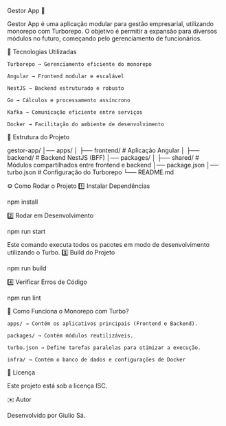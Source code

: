 Gestor App 🚀

Gestor App é uma aplicação modular para gestão empresarial, utilizando monorepo com Turborepo. O objetivo é permitir a expansão para diversos módulos no futuro, começando pelo gerenciamento de funcionários.

📌 Tecnologias Utilizadas

    Turborepo → Gerenciamento eficiente do monorepo

    Angular → Frontend modular e escalável

    NestJS → Backend estruturado e robusto

    Go → Cálculos e processamento assíncrono

    Kafka → Comunicação eficiente entre serviços

    Docker → Facilitação do ambiente de desenvolvimento

📂 Estrutura do Projeto

gestor-app/
│── apps/
│ ├── frontend/ # Aplicação Angular
│ ├── backend/ # Backend NestJS (BFF)
│── packages/
│ ├── shared/ # Módulos compartilhados entre frontend e backend
│── package.json
│── turbo.json # Configuração do Turborepo
└── README.md

⚙️ Como Rodar o Projeto
1️⃣ Instalar Dependências

npm install

2️⃣ Rodar em Desenvolvimento

npm run start

Este comando executa todos os pacotes em modo de desenvolvimento utilizando o Turbo.
3️⃣ Build do Projeto

npm run build

4️⃣ Verificar Erros de Código

npm run lint

🔧 Como Funciona o Monorepo com Turbo?

    apps/ → Contém os aplicativos principais (Frontend e Backend).

    packages/ → Contém módulos reutilizáveis.

    turbo.json → Define tarefas paralelas para otimizar a execução.

    infra/ → Contém o banco de dados e configurações de Docker

📜 Licença

Este projeto está sob a licença ISC.

✉️ Autor

Desenvolvido por Giulio Sá.
